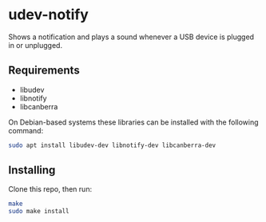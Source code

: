 # udev-notify
Shows a notification and plays a sound whenever a USB device is plugged in or unplugged.

## Requirements

* libudev
* libnotify
* libcanberra

On Debian-based systems these libraries can be installed with the following command:

```bash
sudo apt install libudev-dev libnotify-dev libcanberra-dev
```

## Installing

Clone this repo, then run:

```bash
make
sudo make install

